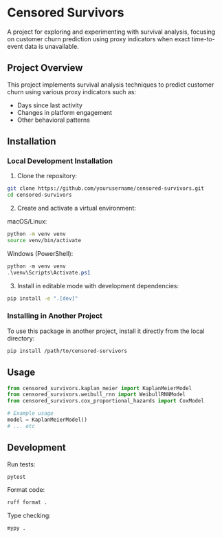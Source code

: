 # Censored Survivors

A project for exploring and experimenting with survival analysis, focusing on customer churn prediction using proxy indicators when exact time-to-event data is unavailable.

## Project Overview

This project implements survival analysis techniques to predict customer churn using various proxy indicators such as:
- Days since last activity
- Changes in platform engagement
- Other behavioral patterns

## Installation

### Local Development Installation

1. Clone the repository:
```bash
git clone https://github.com/yourusername/censored-survivors.git
cd censored-survivors
```

2. Create and activate a virtual environment:

macOS/Linux:
```bash
python -m venv venv
source venv/bin/activate
```

Windows (PowerShell):
```powershell
python -m venv venv
.\venv\Scripts\Activate.ps1
```

3. Install in editable mode with development dependencies:
```bash
pip install -e ".[dev]"
```

### Installing in Another Project

To use this package in another project, install it directly from the local directory:
```bash
pip install /path/to/censored-survivors
```

## Usage

```python
from censored_survivors.kaplan_meier import KaplanMeierModel
from censored_survivors.weibull_rnn import WeibullRNNModel
from censored_survivors.cox_proportional_hazards import CoxModel

# Example usage
model = KaplanMeierModel()
# ... etc
```

## Development

Run tests:
```bash
pytest
```

Format code:
```bash
ruff format .
```

Type checking:
```bash
mypy .
```
